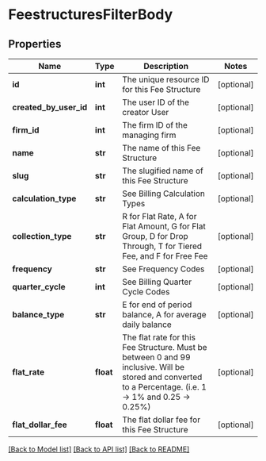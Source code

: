# FeestructuresFilterBody

## Properties
Name | Type | Description | Notes
------------ | ------------- | ------------- | -------------
**id** | **int** | The unique resource ID for this Fee Structure | [optional] 
**created_by_user_id** | **int** | The user ID of the creator User | [optional] 
**firm_id** | **int** | The firm ID of the managing firm | [optional] 
**name** | **str** | The name of this Fee Structure | [optional] 
**slug** | **str** | The slugified name of this Fee Structure | [optional] 
**calculation_type** | **str** | See Billing Calculation Types | [optional] 
**collection_type** | **str** | R for Flat Rate, A for Flat Amount, G for Flat Group, D for Drop Through, T for Tiered Fee, and F for Free Fee | [optional] 
**frequency** | **str** | See Frequency Codes | [optional] 
**quarter_cycle** | **int** | See Billing Quarter Cycle Codes | [optional] 
**balance_type** | **str** | E for end of period balance, A for average daily balance | [optional] 
**flat_rate** | **float** | The flat rate for this Fee Structure. Must be between 0 and 99 inclusive. Will be stored and converted to a Percentage. (i.e. 1 -&gt; 1% and 0.25 -&gt; 0.25%) | [optional] 
**flat_dollar_fee** | **float** | The flat dollar fee for this Fee Structure | [optional] 

[[Back to Model list]](../README.md#documentation-for-models) [[Back to API list]](../README.md#documentation-for-api-endpoints) [[Back to README]](../README.md)

